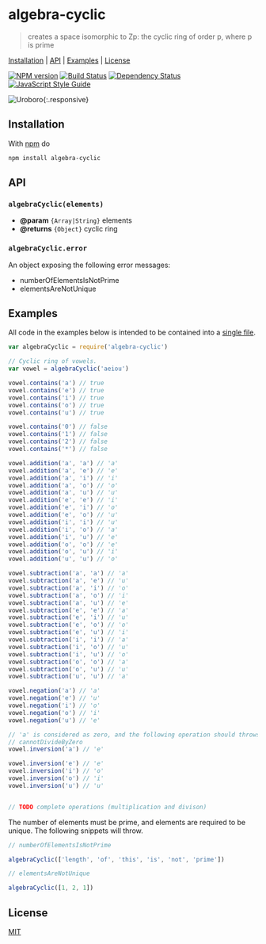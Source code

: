 # algebra-cyclic

> creates a space isomorphic to Zp: the cyclic ring of order p, where p is prime

[Installation](#installation) |
[API](#api) |
[Examples](#examples) |
[License](#license)

[![NPM version](https://badge.fury.io/js/algebra-cyclic.svg)](http://badge.fury.io/js/algebra-cyclic)
[![Build Status](https://travis-ci.org/fibo/algebra-cyclic.svg?branch=master)](https://travis-ci.org/fibo/algebra-cyclic?branch=master)
[![Dependency Status](https://gemnasium.com/fibo/algebra-cyclic.svg)](https://gemnasium.com/fibo/algebra-cyclic)
[![JavaScript Style Guide](https://img.shields.io/badge/code_style-standard-brightgreen.svg)](https://standardjs.com)


![Uroboro]{:.responsive}

## Installation

With [npm](https://npmjs.org/) do

```bash
npm install algebra-cyclic
```

## API

### `algebraCyclic(elements)`

* **@param** `{Array|String}` elements
* **@returns** `{Object}` cyclic ring

### `algebraCyclic.error`

An object exposing the following error messages:

* numberOfElementsIsNotPrime
* elementsAreNotUnique

## Examples

All code in the examples below is intended to be contained into a [single file](https://github.com/fibo/algebra-cyclic/blob/master/test.js).

```javascript
var algebraCyclic = require('algebra-cyclic')

// Cyclic ring of vowels.
var vowel = algebraCyclic('aeiou')

vowel.contains('a') // true
vowel.contains('e') // true
vowel.contains('i') // true
vowel.contains('o') // true
vowel.contains('u') // true

vowel.contains('0') // false
vowel.contains('1') // false
vowel.contains('2') // false
vowel.contains('*') // false

vowel.addition('a', 'a') // 'a'
vowel.addition('a', 'e') // 'e'
vowel.addition('a', 'i') // 'i'
vowel.addition('a', 'o') // 'o'
vowel.addition('a', 'u') // 'u'
vowel.addition('e', 'e') // 'i'
vowel.addition('e', 'i') // 'o'
vowel.addition('e', 'o') // 'u'
vowel.addition('i', 'i') // 'u'
vowel.addition('i', 'o') // 'a'
vowel.addition('i', 'u') // 'e'
vowel.addition('o', 'o') // 'e'
vowel.addition('o', 'u') // 'i'
vowel.addition('u', 'u') // 'o'

vowel.subtraction('a', 'a') // 'a'
vowel.subtraction('a', 'e') // 'u'
vowel.subtraction('a', 'i') // 'o'
vowel.subtraction('a', 'o') // 'i'
vowel.subtraction('a', 'u') // 'e'
vowel.subtraction('e', 'e') // 'a'
vowel.subtraction('e', 'i') // 'u'
vowel.subtraction('e', 'o') // 'o'
vowel.subtraction('e', 'u') // 'i'
vowel.subtraction('i', 'i') // 'a'
vowel.subtraction('i', 'o') // 'u'
vowel.subtraction('i', 'u') // 'o'
vowel.subtraction('o', 'o') // 'a'
vowel.subtraction('o', 'u') // 'u'
vowel.subtraction('u', 'u') // 'a'

vowel.negation('a') // 'a'
vowel.negation('e') // 'u'
vowel.negation('i') // 'o'
vowel.negation('o') // 'i'
vowel.negation('u') // 'e'

// 'a' is considered as zero, and the following operation should throws
// cannotDivideByZero
vowel.inversion('a') // 'e'

vowel.inversion('e') // 'e'
vowel.inversion('i') // 'o'
vowel.inversion('o') // 'i'
vowel.inversion('u') // 'u'


// TODO complete operations (multiplication and divison)
```

The number of elements must be prime, and elements are required to be unique. The
following snippets will throw.

```javascript
// numberOfElementsIsNotPrime

algebraCyclic(['length', 'of', 'this', 'is', 'not', 'prime'])

// elementsAreNotUnique

algebraCyclic([1, 2, 1])
```

## License

[MIT](http://g14n.info/mit-license/)

<!--
     Original Uroboro image URL is
     https://upload.wikimedia.org/wikipedia/commons/7/71/Serpiente_alquimica.jpg
-->

[Uroboro]: //g14n.info/algebra-cylic/media/Uroboro.jpg "Serpiente alquimica"
